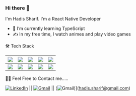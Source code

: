 ### Hi there 👋

I'm Hadis Sharif. I'm a React Native Developer
- 🌱 I’m currently learning TypeScript
-  ✍️  In my free time, I watch animes and play video games

🛠  Tech Stack
<!-- <p id="socialIcons" align="center"> -->
|![](https://img.shields.io/badge/React_Native-20232A?style=for-the-badge&logo=react&logoColor=61DAFB)|![](https://img.shields.io/badge/JavaScript-F7DF1E?style=for-the-badge&logo=javascript&logoColor=black)|![](https://img.shields.io/badge/Redux-593D88?style=for-the-badge&logo=redux&logoColor=white)|![](https://img.shields.io/badge/React-20232A?style=for-the-badge&logo=react&logoColor=61DAFB)|![](https://img.shields.io/badge/Realm-39477F?style=for-the-badge&logo=realm&logoColor=white)|
|---|---|---|---|---|
|![](https://img.shields.io/badge/Android-3DDC84?style=for-the-badge&logo=android&logoColor=white)|![](https://img.shields.io/badge/iOS-000000?style=for-the-badge&logo=ios&logoColor=white)|![](https://img.shields.io/badge/Jest-C21325?style=for-the-badge&logo=jest&logoColor=white)|![](https://img.shields.io/badge/Git-F05032?style=for-the-badge&logo=git&logoColor=whit)|![](https://img.shields.io/badge/firebase-ffca28?style=for-the-badge&logo=firebase&logoColor=black)|
<!-- </p> -->
<!-- <h3 align="center">My Skills Are:</h3>
<div class="center"> 
 /> <img src="" /><img src="" />
<img src="" /> -->
 </div>
<!-- </br> -->


🤝🏻  Feel Free to Contact me.....

[![LinkedIn](https://img.shields.io/badge/LinkedIn-0077B5?style=for-the-badge&logo=linkedin&logoColor=white)](https://www.linkedin.com/in/hadis-sharif-83a64a36/) ||
[![Gmail](https://img.shields.io/badge/Twitter-1DA1F2?style=for-the-badge&logo=twitter&logoColor=white)](https://twitter.com/AzmeeAdnan) 
|| 
(![Gmail](https://img.shields.io/badge/Gmail-D14836?style=for-the-badge&logo=gmail&logoColor=white))](hadis.sharif@gmail.com) 

<!-- <img src="" /><img src=""/><img src="https://img.shields.io/badge/Node.js-339933?style=for-the-badge&logo=nodedotjs&logoColor=white"/><img src=""/><img src="" />
 -->
<!-- ÷<img src="" /> -->

<!-- <img src="https://img.shields.io/badge/Java-ED8B00?style=for-the-badge&logo=java&logoColor=white"/> -->
<!-- <img src="https://img.shields.io/badge/json-5E5C5C?style=for-the-badge&logo=json&logoColor=white"/> -->
<!-- <img src="https://img.shields.io/badge/Express.js-000000?style=for-the-badge&logo=express&logoColor=white"/> -->



